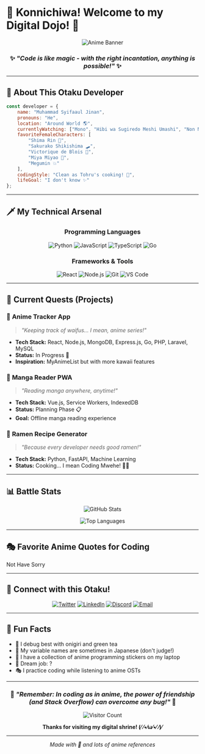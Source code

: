 # 🌸 Konnichiwa! Welcome to my Digital Dojo! 🌸

<div align="center">
  
![Anime Banner](https://media.giphy.com/media/v1.Y2lkPTc5MGI3NjExaHFyMmxkMnY3ZXo3aTF3b2swcHBxY2h5Z3MwYjJweWhwa2FkNDU1byZlcD12MV9naWZzX3NlYXJjaCZjdD1n/adlPS9aMT2CNG/giphy.gif)

### ✨ *"Code is like magic - with the right incantation, anything is possible!"* ✨

</div>

---

## 🎌 About This Otaku Developer

```javascript
const developer = {
    name: "Muhammad Syifaaul Jinan",
    pronouns: "He",
    location: "Around World 🌎",
    currentlyWatching: ["Mono", "Hibi wa Sugiredo Meshi Umashi", "Non Non Biyori"],
    favoriteFemaleCharacters: [
        "Shima Rin 🛵",
        "Sakurako Shikishima 🛹", 
        "Victorique de Blois 🧐",
        "Miya Miyao 🦋",
        "Megumin 💥"
    ],
    codingStyle: "Clean as Tohru's cooking! 🍳",
    lifeGoal: "I don't know ✨"
};
```

---

## 🗡️ My Technical Arsenal

<div align="center">

### Programming Languages
![Python](https://img.shields.io/badge/Python-Viqtorique%20Beautiful-FF6B9D?style=for-the-badge&logo=python&logoColor=white)
![JavaScript](https://img.shields.io/badge/JavaScript-Megumin%20Explosion-FFC0CB?style=for-the-badge&logo=javascript&logoColor=yellow)
![TypeScript](https://img.shields.io/badge/TypeScript-Sakurako%20Precision-E6E6FA?style=for-the-badge&logo=typescript&logoColor=blue)
![Go](https://img.shields.io/badge/Go-Rin%20Chill-FFB6C1?style=for-the-badge&logo=java&logoColor=blue)

### Frameworks & Tools
![React](https://img.shields.io/badge/React-Sailor%20Moon%20Power-FF69B4?style=for-the-badge&logo=react&logoColor=white)
![Node.js](https://img.shields.io/badge/Node.js-Totoro%20Magic-98FB98?style=for-the-badge&logo=node.js&logoColor=green)
![Git](https://img.shields.io/badge/Git-Ochaco%20Gravity-FFB6C1?style=for-the-badge&logo=git&logoColor=red)
![VS Code](https://img.shields.io/badge/VS%20Code-Akko%27s%20Wand-DDA0DD?style=for-the-badge&logo=visual-studio-code&logoColor=blue)

</div>

---

## 🌙 Current Quests (Projects)

### 🗾 **Anime Tracker App**
> *"Keeping track of waifus... I mean, anime series!"*
- **Tech Stack:** React, Node.js, MongoDB, Express.js, Go, PHP, Laravel, MySQL
- **Status:** In Progress 🔄
- **Inspiration:** MyAnimeList but with more kawaii features

### 🎴 **Manga Reader PWA**
> *"Reading manga anywhere, anytime!"*
- **Tech Stack:** Vue.js, Service Workers, IndexedDB  
- **Status:** Planning Phase 📋
- **Goal:** Offline manga reading experience

### 🍜 **Ramen Recipe Generator**
> *"Because every developer needs good ramen!"*
- **Tech Stack:** Python, FastAPI, Machine Learning
- **Status:** Cooking... I mean Coding Mwehe! 👩‍🍳

---

## 📊 Battle Stats

<div align="center">

![GitHub Stats](https://github-readme-stats.vercel.app/api?username=muhammadsyifaaul&show_icons=true&theme=dracula&bg_color=0D1117&title_color=FF6B9D&icon_color=FF69B4&text_color=FFF&border_color=FF6B9D)

![Top Languages](https://github-readme-stats.vercel.app/api/top-langs/?username=muhammadsyifaaul&layout=compact&theme=dracula&bg_color=0D1117&title_color=FF6B9D&text_color=FFF&border_color=FF6B9D)

</div>

---

## 🎭 Favorite Anime Quotes for Coding

Not Have Sorry

---

## 🌸 Connect with this Otaku!

<div align="center">

[![Twitter](https://img.shields.io/badge/Twitter-Tsundere%20Mode-FF69B4?style=for-the-badge&logo=twitter&logoColor=white)](https://twitter.com/yourusername)
[![LinkedIn](https://img.shields.io/badge/LinkedIn-Professional%20Senpai-FFB6C1?style=for-the-badge&logo=linkedin&logoColor=blue)](https://linkedin.com/in/yourusername)
[![Discord](https://img.shields.io/badge/Discord-Anime%20Guild-DDA0DD?style=for-the-badge&logo=discord&logoColor=white)](https://discord.gg/yourinvite)
[![Email](https://img.shields.io/badge/Email-Send%20Message-FF6B9D?style=for-the-badge&logo=gmail&logoColor=white)](mailto:your.email@example.com)

</div>

---

## 🎨 Fun Facts

- 🍙 I debug best with onigiri and green tea
- 🎌 My variable names are sometimes in Japanese (don't judge!)
- 🌸 I have a collection of anime programming stickers on my laptop
- 🗾 Dream job: ?
- 🎭 I practice coding while listening to anime OSTs

---

<div align="center">

### 💖 *"Remember: In coding as in anime, the power of friendship (and Stack Overflow) can overcome any bug!"* 💖

![Visitor Count](https://komarev.com/ghpvc/?username=yourusername&color=FF69B4&style=for-the-badge&label=Visitors)

**Thanks for visiting my digital shrine! (⁄ ⁄•⁄ω⁄•⁄ ⁄)⁄**

</div>

---

<div align="center">
  
*Made with 💖 and lots of anime references*

</div>
